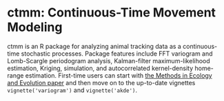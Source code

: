 ctmm: Continuous-Time Movement Modeling
=======================================

ctmm is an R package for analyzing animal tracking data as a continuous-time stochastic processes. Package features include FFT variogram and Lomb-Scargle periodogram analysis, Kalman-filter maximum-likelihood estimation, Kriging, simulation, and autocorrelated kernel-density home-range estimation. First-time users can start with [the Methods in Ecology and Evolution paper](http://onlinelibrary.wiley.com/wol1/doi/10.1111/2041-210X.12559/abstract) and then move on to the up-to-date vignettes `vignette('variogram')` and `vignette('akde')`.
